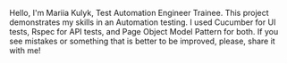 Hello, I'm Mariia Kulyk, Test Automation Engineer Trainee. 
This project demonstrates my skills in an Automation testing.
I used Cucumber for UI tests, Rspec for API tests, and Page Object Model Pattern for both.
If you see mistakes or something that is better to be improved, please, share it with me!